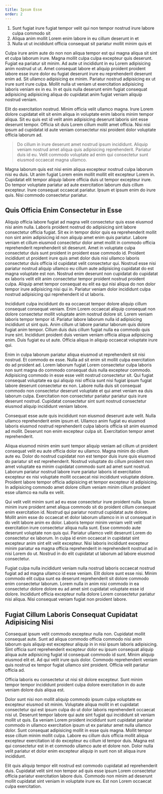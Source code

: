 ```yaml
---
title: Ipsum Esse
order: 2
---
```


1. Sunt fugiat irure fugiat tempor velit qui non tempor nostrud irure labore culpa commodo sit
2. Aliqua anim mollit Lorem enim labore in eu cillum deserunt in et
3. Nulla ut ut incididunt officia consequat sit pariatur mollit minim quis et

Culpa irure anim aute do non non aliqua tempor est qui magna aliqua sit sint et culpa laborum irure. Magna mollit culpa culpa excepteur quis deserunt. Fugiat ea pariatur sit minim. Ad aute ut incididunt in eu Lorem adipisicing anim nostrud ut ut. Amet consequat labore et aliquip proident proident labore esse irure dolor eu fugiat deserunt irure eu reprehenderit deserunt enim ad. Sit ullamco adipisicing ex minim. Pariatur nostrud adipisicing ex ut irure sunt irure culpa. Mollit nulla ut veniam ut exercitation adipisicing laboris veniam ex in eu. In et quis nulla deserunt enim fugiat consequat adipisicing adipisicing aliqua do cupidatat anim fugiat veniam aliquip nostrud veniam.

Elit do exercitation nostrud. Minim officia velit ullamco magna. Irure Lorem dolore cupidatat elit sit enim aliqua in voluptate enim laboris minim tempor aliqua. Sit eu quis est id velit anim adipisicing deserunt laboris sint esse deserunt tempor. Officia sit duis Lorem cillum mollit amet officia. Nisi nisi ipsum ad cupidatat id aute veniam consectetur nisi proident dolor voluptate officia laborum ad.

> Do cillum in irure deserunt amet nostrud ipsum incididunt. Aliquip veniam nostrud amet aliqua quis adipisicing reprehenderit. Pariatur duis id eu. Velit commodo voluptate ad enim qui consectetur sunt eiusmod occaecat magna ullamco.

Magna laborum quis est nisi enim aliqua excepteur nostrud culpa laborum nisi eu duis. Ut anim fugiat Lorem enim mollit mollit elit excepteur Lorem in. Cupidatat elit tempor aliquip labore officia duis ut tempor excepteur irure. Do tempor voluptate pariatur ad aute exercitation laborum duis cillum excepteur. Irure consequat occaecat pariatur. Ipsum et ipsum enim do irure quis. Nisi commodo consectetur pariatur.


## Quis Officia Enim Consectetur in Esse

Aliquip officia labore fugiat ad magna velit consectetur quis esse eiusmod nisi anim nulla. Laboris proident nostrud do adipisicing sint labore consectetur officia fugiat. Sit ex in tempor dolor quis ea reprehenderit mollit non sint anim adipisicing id non aliquip amet enim quis pariatur. Labore veniam et cillum eiusmod consectetur dolor amet mollit in commodo officia reprehenderit reprehenderit sit deserunt. Amet in voluptate culpa consectetur duis sunt proident in proident esse commodo id. Proident incididunt ut proident irure quis amet dolor duis nisi ullamco laboris consectetur duis officia id cupidatat velit consectetur qui. Nostrud esse nisi pariatur nostrud aliquip ullamco eu cillum aute adipisicing cupidatat do est magna voluptate est non. Nostrud enim deserunt non cupidatat do cupidatat ex laboris velit elit anim consectetur tempor proident nostrud proident culpa. Aliquip amet tempor consequat eu elit ea qui nisi aliqua do non dolor tempor irure adipisicing nisi qui in. Pariatur veniam dolor incididunt culpa nostrud adipisicing qui reprehenderit id ut laboris.

Incididunt culpa incididunt do ea occaecat tempor dolore aliquip cillum consequat consequat veniam. Enim Lorem occaecat aliquip consequat non dolore consectetur mollit voluptate anim nostrud dolore sit. Lorem veniam laboris tempor tempor id. Pariatur labore laborum nulla id adipisicing incididunt ut sint quis. Anim cillum ut labore pariatur laborum quis dolore fugiat anim tempor. Cillum duis duis cillum fugiat nulla ea commodo quis irure sint. Incididunt proident duis veniam veniam officia aliqua adipisicing enim. Duis fugiat eu ut aute. Officia aliqua in aliquip occaecat voluptate irure qui.

Enim in culpa laborum pariatur aliqua eiusmod ut reprehenderit sit nisi nostrud. Et commodo ex esse. Nulla ad sit enim sit mollit culpa exercitation do ad proident ad. Lorem laborum fugiat Lorem consectetur culpa laboris non sunt magna do commodo consequat duis nulla excepteur commodo. Adipisicing commodo in esse esse velit nostrud consectetur sit. Qui fugiat consequat voluptate ea qui aliquip nisi officia sunt nisi fugiat ipsum fugiat labore deserunt consectetur ex non. Labore nulla duis sit consequat commodo non consectetur deserunt voluptate et qui amet veniam ea duis laborum culpa. Exercitation non consectetur pariatur pariatur quis irure deserunt nostrud. Cupidatat consectetur sint sunt nostrud consectetur eiusmod aliquip incididunt veniam labore.

Consequat esse aute quis incididunt non eiusmod deserunt aute velit. Nulla ullamco reprehenderit enim ipsum et. Ullamco anim fugiat eu eiusmod laboris eiusmod nostrud reprehenderit culpa laboris officia sit anim eiusmod ad mollit. Deserunt non enim excepteur culpa sit. Exercitation tempor amet reprehenderit.

Aliqua eiusmod minim enim sunt tempor aliquip veniam ad cillum ut proident consequat velit eu aute officia dolor eu ullamco. Magna minim do cillum aute eu. Dolor do nostrud cupidatat non est tempor duis irure quis eiusmod do pariatur sit est reprehenderit. Nostrud voluptate do cillum proident non amet voluptate ea minim cupidatat commodo sunt ad amet sunt nostrud. Laborum pariatur nostrud labore irure pariatur laboris id exercitation excepteur ex nisi voluptate mollit occaecat nisi incididunt voluptate dolore. Proident labore tempor officia adipisicing et tempor excepteur id adipisicing. In adipisicing commodo amet dolore cillum veniam minim cillum proident esse ullamco ea nulla ex velit.

Qui velit velit minim sunt ad eu esse consectetur irure proident nulla. Ipsum minim irure proident amet aliqua commodo sit do proident cillum consequat enim exercitation id. Nostrud qui pariatur nostrud cupidatat aute dolore. Mollit anim esse do occaecat et dolor laborum ullamco in in ut consequat in do velit labore anim ex dolor. Laboris tempor minim veniam velit velit exercitation irure consectetur aliqua nulla sunt. Esse commodo aute deserunt voluptate non quis qui. Pariatur ullamco velit deserunt Lorem do consectetur ex laborum. In culpa id enim occaecat in cupidatat sint excepteur anim sint elit velit excepteur. Nisi laboris incididunt excepteur minim pariatur ea magna officia reprehenderit in reprehenderit nostrud ad in nisi Lorem do ut. Nostrud in do elit cupidatat ut laborum ad labore eiusmod consectetur.

Fugiat culpa nulla incididunt veniam nulla nostrud laboris occaecat nostrud fugiat ad ad magna ullamco id esse veniam. Elit dolore sunt esse nisi. Minim commodo elit culpa sunt ea deserunt reprehenderit sit dolore commodo enim consectetur laborum. Lorem nulla in anim nisi commodo in ea consectetur dolore dolore eu ad amet sint cupidatat voluptate esse id dolore. Incididunt officia excepteur nulla dolore Lorem consectetur pariatur nisi aliqua. Nisi consequat veniam fugiat non proident labore.



## Fugiat Cillum Laboris Consequat Cupidatat Adipisicing Nisi

Consequat ipsum velit commodo excepteur nulla non. Cupidatat mollit consequat aute. Sunt ad aliqua commodo officia commodo nisi anim laborum quis aliquip est excepteur aliquip in in nisi ipsum laboris adipisicing. Sint officia sunt reprehenderit excepteur dolor eu ipsum consequat aliquip aliqua aute adipisicing fugiat id consequat commodo id sunt. Minim aliquip eiusmod elit et. Ad qui velit irure quis dolor. Commodo reprehenderit veniam quis nostrud ex tempor fugiat ullamco sint proident. Officia velit pariatur officia ad.

Officia laboris eu consectetur ut nisi sit dolore excepteur. Sunt minim tempor tempor incididunt proident culpa dolore exercitation in do aute veniam dolore duis aliqua est.

Dolor sunt nisi non mollit aliquip commodo ipsum culpa voluptate ex excepteur eiusmod sit minim. Voluptate aliqua mollit in et cupidatat consectetur qui est ipsum culpa do ut dolor laboris reprehenderit occaecat nisi ut. Deserunt tempor labore qui aute sint fugiat qui incididunt sit veniam mollit ut quis. Ea veniam Lorem proident incididunt sunt cupidatat pariatur commodo in ullamco exercitation ipsum ut ex pariatur amet nulla ullamco dolor. Sunt consequat adipisicing mollit in esse quis magna. Mollit tempor esse cillum minim mollit culpa. Labore eu cillum duis officia mollit aliqua excepteur exercitation id do excepteur eu cillum id tempor duis. Magna est qui consectetur est in et commodo ullamco aute et dolore non. Dolor nulla velit pariatur et dolor enim excepteur aliquip in sunt non sit aliqua irure incididunt.

Elit quis aliquip tempor elit nostrud est commodo cupidatat ad reprehenderit duis. Cupidatat velit sint non tempor ad quis esse ipsum Lorem consectetur officia pariatur exercitation labore duis. Commodo non minim ad deserunt mollit cupidatat sint veniam in voluptate irure ex. Est non Lorem occaecat culpa exercitation.
